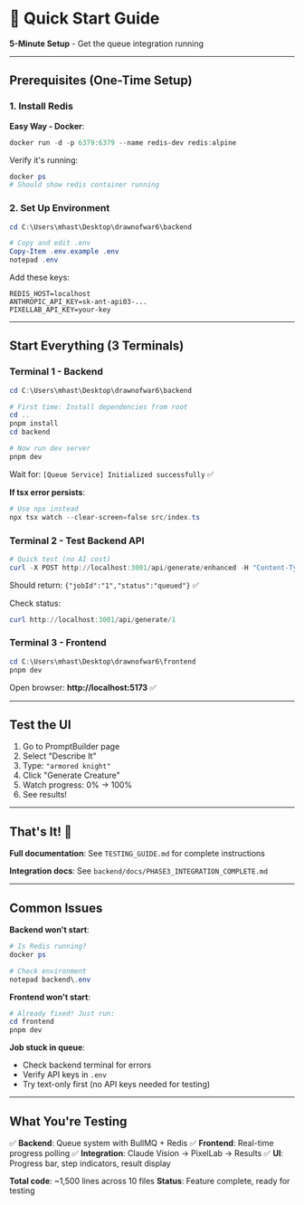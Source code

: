 # 🚀 Quick Start Guide

**5-Minute Setup** - Get the queue integration running

---

## Prerequisites (One-Time Setup)

### 1. Install Redis

**Easy Way - Docker**:
```powershell
docker run -d -p 6379:6379 --name redis-dev redis:alpine
```

Verify it's running:
```powershell
docker ps
# Should show redis container running
```

### 2. Set Up Environment

```powershell
cd C:\Users\mhast\Desktop\drawnofwar6\backend

# Copy and edit .env
Copy-Item .env.example .env
notepad .env
```

Add these keys:
```
REDIS_HOST=localhost
ANTHROPIC_API_KEY=sk-ant-api03-...
PIXELLAB_API_KEY=your-key
```

---

## Start Everything (3 Terminals)

### Terminal 1 - Backend

```powershell
cd C:\Users\mhast\Desktop\drawnofwar6\backend

# First time: Install dependencies from root
cd ..
pnpm install
cd backend

# Now run dev server
pnpm dev
```

Wait for: `[Queue Service] Initialized successfully` ✅

**If tsx error persists**:
```powershell
# Use npx instead
npx tsx watch --clear-screen=false src/index.ts
```

### Terminal 2 - Test Backend API

```powershell
# Quick test (no AI cost)
curl -X POST http://localhost:3001/api/generate/enhanced -H "Content-Type: application/json" -d '{\"inputType\":\"text\",\"description\":\"fire dragon\"}'
```

Should return: `{"jobId":"1","status":"queued"}` ✅

Check status:
```powershell
curl http://localhost:3001/api/generate/1
```

### Terminal 3 - Frontend

```powershell
cd C:\Users\mhast\Desktop\drawnofwar6\frontend
pnpm dev
```

Open browser: **http://localhost:5173** ✅

---

## Test the UI

1. Go to PromptBuilder page
2. Select "Describe It"
3. Type: `"armored knight"`
4. Click "Generate Creature"
5. Watch progress: 0% → 100%
6. See results!

---

## That's It! 🎉

**Full documentation**: See `TESTING_GUIDE.md` for complete instructions

**Integration docs**: See `backend/docs/PHASE3_INTEGRATION_COMPLETE.md`

---

## Common Issues

**Backend won't start**:
```powershell
# Is Redis running?
docker ps

# Check environment
notepad backend\.env
```

**Frontend won't start**:
```powershell
# Already fixed! Just run:
cd frontend
pnpm dev
```

**Job stuck in queue**:
- Check backend terminal for errors
- Verify API keys in `.env`
- Try text-only first (no API keys needed for testing)

---

## What You're Testing

✅ **Backend**: Queue system with BullMQ + Redis
✅ **Frontend**: Real-time progress polling
✅ **Integration**: Claude Vision → PixelLab → Results
✅ **UI**: Progress bar, step indicators, result display

**Total code**: ~1,500 lines across 10 files
**Status**: Feature complete, ready for testing
